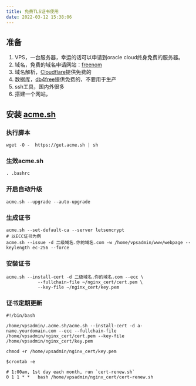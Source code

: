 ```yaml
---
title: 免费TLS证书使用
date: 2022-03-12 15:38:06
---
```


## 准备
1. VPS，一台服务器，幸运的话可以申请到oracle cloud终身免费的服务器。
2. 域名，免费的域名申请网站：[freenom](https://www.freenom.com/zh/index.html?lang=zh)
3. 域名解析，[Cloudflare](https://www.cloudflare.com/zh-cn)提供免费的
4. 数据库，[db4free](https://db4free.net/)提供免费的，不要用于生产
5. ssh工具，国内外很多
6. 搭建一个网站，

## 安装 [acme.sh](https://github.com/acmesh-official/acme.sh)

### 执行脚本
```
wget -O -  https://get.acme.sh | sh
```

### 生效acme.sh
```
. .bashrc
```

### 开启自动升级
```
acme.sh --upgrade --auto-upgrade
```

### 生成证书
```
acme.sh --set-default-ca --server letsencrypt
# 以ECC证书为例
acme.sh --issue -d 二级域名.你的域名.com -w /home/vpsadmin/www/webpage --keylength ec-256 --force
```

### 安装证书
```
acme.sh --install-cert -d 二级域名.你的域名.com --ecc \
            --fullchain-file ~/nginx_cert/cert.pem \
            --key-file ~/nginx_cert/key.pem
```


### 证书定期更新
```
#!/bin/bash

/home/vpsadmin/.acme.sh/acme.sh --install-cert -d a-name.yourdomain.com --ecc --fullchain-file /home/vpsadmin/nginx_cert/cert.pem --key-file /home/vpsadmin/nginx_cert/key.pem

chmod +r /home/vpsadmin/nginx_cert/key.pem

```
```
$crontab -e

# 1:00am, 1st day each month, run `cert-renew.sh`
0 1 1 * *   bash /home/vpsadmin/nginx_cert/cert-renew.sh
```








